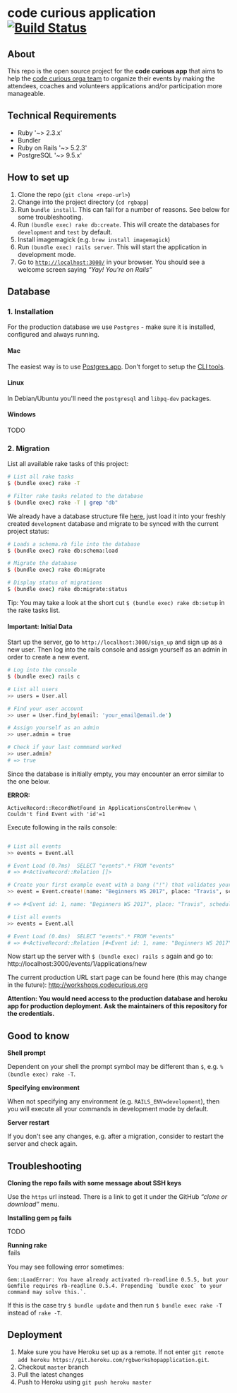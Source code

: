 # code curious application [![Build Status](https://travis-ci.org/rubymonsters/rgbapp.svg?branch=master)](https://travis-ci.org/rubymonsters/rgbapp)

## About

This repo is the open source project for the **code curious app** that aims to help the [code curious orga team](http://codecurious.org) to organize their events by making the attendees, coaches and volunteers applications and/or participation more manageable.

## Technical Requirements

- Ruby '~> 2.3.x'
- Bundler
- Ruby on Rails '~> 5.2.3'
- PostgreSQL '~> 9.5.x'

## How to set up

1. Clone the repo (`git clone <repo-url>`)
1. Change into the project directory (`cd rgbapp`)
1. Run `bundle install`. This can fail for a number of reasons. See below for some troubleshooting.
1. Run `(bundle exec) rake db:create`. This will create the databases for `development` and `test` by default.
1. Install imagemagick (e.g. `brew install imagemagick`)
1. Run `(bundle exec) rails server`. This will start the application in development mode.
1. Go to [`http://localhost:3000/`](http://localhost:3000/) in your browser. You should see a welcome screen saying *“Yay! You're on Rails”*

## Database

### 1. Installation

For the production database we use `Postgres` - make sure it is installed, configured and always running.

#### Mac

The easiest way is to use [Postgres.app](http://postgresapp.com/). Don't forget to setup the [CLI tools](http://postgresapp.com/documentation/cli-tools.html).

#### Linux

In Debian/Ubuntu you'll need the `postgresql` and `libpq-dev` packages.

#### Windows

TODO

### 2. Migration

List all available rake tasks of this project:

```bash
# List all rake tasks
$ (bundle exec) rake -T

# Filter rake tasks related to the database
$ (bundle exec) rake -T | grep "db"
```

We already have a database structure file [here](https://github.com/rubymonsters/rgbapp/blob/master/db/schema.rb), just load it into your freshly created `development` database and migrate to be synced with the current project status:

```bash
# Loads a schema.rb file into the database
$ (bundle exec) rake db:schema:load

# Migrate the database
$ (bundle exec) rake db:migrate

# Display status of migrations
$ (bundle exec) rake db:migrate:status
```

Tip: You may take a look at the short cut `$ (bundle exec) rake db:setup` in the rake tasks list.

#### Important: Initial Data

Start up the server, go to `http://localhost:3000/sign_up` and sign up as a new user. Then log into the rails console and assign yourself as an admin in order to create a new event.

```bash
# Log into the console
$ (bundle exec) rails c

# List all users
>> users = User.all

# Find your user account
>> user = User.find_by(email: 'your_email@email.de')

# Assign yourself as an admin
>> user.admin = true

# Check if your last commmand worked
>> user.admin?
# => true

```

Since the database is initially empty, you may encounter an error similar to the one below.

**ERROR:**

```
ActiveRecord::RecordNotFound in ApplicationsController#new \
Couldn't find Event with 'id'=1
```

Execute following in the rails console:
```bash

# List all events
>> events = Event.all

# Event Load (0.7ms)  SELECT "events".* FROM "events"
# => #<ActiveRecord::Relation []>

# Create your first example event with a bang ("!") that validates your input immediately
>> event = Event.create!(name: "Beginners WS 2017", place: "Travis", scheduled_at: "2017-10-31", application_start: "2017-10-02", application_end: "2017-10-20", confirmation_date: "2017-10-25")

# => #<Event id: 1, name: "Beginners WS 2017", place: "Travis", scheduled_at: "2017-10-31 00:00:00", created_at: "2017-10-02 00:00:00", updated_at: "2017-10-02 00:00:00", application_start: "2017-10-02 00:00:00", application_end: "2017-10-20 00:00:00", confirmation_date: "2017-10-25 00:00:00">

# List all events
>> events = Event.all

# Event Load (0.4ms)  SELECT "events".* FROM "events"
# => #<ActiveRecord::Relation [#<Event id: 1, name: "Beginners WS 2017", place: "Travis", scheduled_at: "2017-10-31 00:00:00", created_at: "2017-10-03 12:55:54", updated_at: "2017-10-03 12:55:54", application_start: "2017-10-02 00:00:00", application_end: "2017-10-20 00:00:00", confirmation_date: "2017-10-25 00:00:00">]>
```

Now start up the server with `$ (bundle exec) rails s` again and go to:
http://localhost:3000/events/1/applications/new

The current production URL start page can be found here (this may change in the future):
http://workshops.codecurious.org

**Attention: You would need access to the production database and heroku app for production deployment. Ask the maintainers of this repository for the credentials.**


## Good to know

**Shell prompt**

Dependent on your shell the prompt symbol may be different than `$`, e.g. `% (bundle exec) rake -T`.

**Specifying environment**

When not specifying any environment (e.g. `RAILS_ENV=development`), then you will execute all your commands in development mode by default.

**Server restart**

If you don't see any changes, e.g. after a migration, consider to restart the server and check again.

## Troubleshooting

**Cloning the repo fails with some message about SSH keys**

Use the `https` url instead. There is a link to get it under the GitHub *“clone or download”* menu.

**Installing gem `pg` fails**

TODO

**Running rake <option> fails**

You may see following error sometimes:

```
Gem::LoadError: You have already activated rb-readline 0.5.5, but your Gemfile requires rb-readline 0.5.4. Prepending `bundle exec` to your command may solve this.`.
```
If this is the case try `$ bundle update` and then run `$ bundle exec rake -T` instead of `rake -T`.

## Deployment

1. Make sure you have Heroku set up as a remote. If not enter `git remote add heroku https://git.heroku.com/rgbworkshopapplication.git`.
1. Checkout `master` branch
1. Pull the latest changes
1. Push to Heroku using `git push heroku master`
